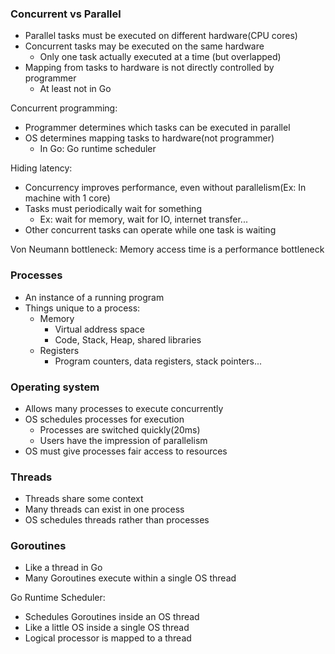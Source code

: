 ### Concurrent vs Parallel
- Parallel tasks must be executed on different hardware(CPU cores)
- Concurrent tasks may be executed on the same hardware
  - Only one task actually executed at a time (but overlapped)
- Mapping from tasks to hardware is not directly controlled by programmer
  - At least not in Go

Concurrent programming:
- Programmer determines which tasks can be executed in parallel
- OS determines mapping tasks to hardware(not programmer)
  - In Go: Go runtime scheduler

Hiding latency:
- Concurrency improves performance, even without parallelism(Ex: In machine with 1 core)
- Tasks must periodically wait for something
  - Ex: wait for memory, wait for IO, internet transfer...
- Other concurrent tasks can operate while one task is waiting

Von Neumann bottleneck: Memory access time is a performance bottleneck

### Processes
- An instance of a running program
- Things unique to a process:
  - Memory
    - Virtual address space
    - Code, Stack, Heap, shared libraries
  - Registers
    - Program counters, data registers, stack pointers...

### Operating system
- Allows many processes to execute concurrently
- OS schedules processes for execution
  - Processes are switched quickly(20ms)
  - Users have the impression of parallelism
- OS must give processes fair access to resources

### Threads
- Threads share some context
- Many threads can exist in one process
- OS schedules threads rather than processes

### Goroutines
- Like a thread in Go
- Many Goroutines execute within a single OS thread

Go Runtime Scheduler:
- Schedules Goroutines inside an OS thread
- Like a little OS inside a single OS thread
- Logical processor is mapped to a thread

